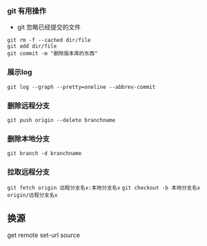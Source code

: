 ### git 有用操作
+ git 忽略已经提交的文件
```
git rm -f --cached dir/file
git add dir/file
git commit -m "删除版本库的东西"
```
### 展示log
`git log --graph --pretty=oneline --abbrev-commit`

### 删除远程分支
`git push origin --delete branchname`

### 删除本地分支
`git branch -d branchname`

### 拉取远程分支
`git fetch origin 远程分支名x:本地分支名x`
`git checkout -b 本地分支名x origin/远程分支名x`


## 换源
get remote set-url source

